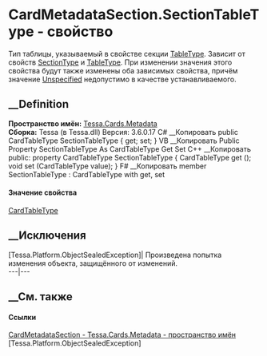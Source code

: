 # CardMetadataSection.SectionTableType - свойство
Тип таблицы, указываемый в свойстве секции
[TableType](P_Tessa_Cards_CardSection_TableType.htm). Зависит от свойств
[SectionType](P_Tessa_Cards_Metadata_CardMetadataSection_SectionType.htm) и
[TableType](P_Tessa_Cards_Metadata_CardMetadataSection_TableType.htm). При
изменении значения этого свойства будут также изменены оба зависимых свойства,
причём значение [Unspecified](T_Tessa_Cards_CardTableType.htm) недопустимо в
качестве устанавливаемого.
## __Definition
 **Пространство имён:** [Tessa.Cards.Metadata](N_Tessa_Cards_Metadata.htm)  
 **Сборка:** Tessa (в Tessa.dll) Версия: 3.6.0.17
C# __Копировать
     public CardTableType SectionTableType { get; set; }
VB __Копировать
     Public Property SectionTableType As CardTableType
    	Get
    	Set
C++ __Копировать
     public:
    property CardTableType SectionTableType {
    	CardTableType get ();
    	void set (CardTableType value);
    }
F# __Копировать
     member SectionTableType : CardTableType with get, set
#### Значение свойства
[CardTableType](T_Tessa_Cards_CardTableType.htm)
##  __Исключения
[Tessa.Platform.ObjectSealedException]| Произведена попытка изменения объекта,
защищённого от изменений.  
---|---  
##  __См. также
#### Ссылки
[CardMetadataSection - ](T_Tessa_Cards_Metadata_CardMetadataSection.htm)
[Tessa.Cards.Metadata - пространство имён](N_Tessa_Cards_Metadata.htm)
[Tessa.Platform.ObjectSealedException]

